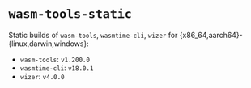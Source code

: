 # `wasm-tools-static`

Static builds of `wasm-tools`, `wasmtime-cli`, `wizer` for
{x86_64,aarch64}-{linux,darwin,windows}:

- `wasm-tools`: `v1.200.0`
- `wasmtime-cli`: `v18.0.1`
- `wizer`: `v4.0.0`
